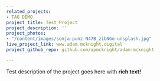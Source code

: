 ```yaml
---
related_projects:
- TAG DEMO
project_title: Test Project
project_description: ''
project_photos:
- "/content/images/sonja-punz-N47B_zibNGo-unsplash.jpg"
live_project_link: www.adam.mcknight.digital
project_github_repo: github.com/apmcknight/adam-mcknight

---
```

Test description of the project goes here with **rich text!**